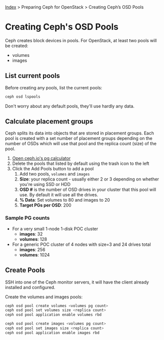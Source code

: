 [Index](/)
\> Preparing Ceph for OpenStack
\> Creating Ceph’s OSD Pools

# Creating Ceph's OSD Pools

Ceph creates block devices in pools. For OpenStack, at least two pools will be
created:

- volumes
- images

## List current pools

Before creating any pools, list the current pools:

```bash
ceph osd lspools
```

Don't worry about any default pools, they'll use hardly any data.

## Calculate placement groups

Ceph splits its data into objects that are stored in placement groups. Each
pool is created with a set number of placement groups depending on the number
of OSDs which will use that pool and the replica count (size) of the pool.

1. [Open ceph.io's pg calculator](https://ceph.io/pgcalc/)
1. Delete the pools that listed by default using the trash icon to the left
1. Click the Add Pools button to add a pool
    1. Add two pools, `volumes` and `images`
    1. **Size**: your replica count -
       usually either 2 or 3 depending on whether you're using SSD or HDD
    1. **OSD #** is the number of OSD drives in your cluster that this pool will
       use. By default it will use all the drives.
    1. **% Data**: Set volumes to 80 and images to 20
    1. **Target PGs per OSD**: 200


### Sample PG counts

- For a very small 1-node 1-disk POC cluster
    - **images**: 32
    - **volumes**: 128
- For a generic POC cluster of 4 nodes with size=3 and 24 drives total
    - **images**: 256
    - **volumes**: 1024


## Create Pools

SSH into one of the Ceph monitor servers, it will have the client already
installed and configured.

Create the volumes and images pools:

```bash
ceph osd pool create volumes <volumes pg count>
ceph osd pool set volumes size <replica count>
ceph osd pool application enable volumes rbd

ceph osd pool create images <volumes pg count>
ceph osd pool set images size <replica count>
ceph osd pool application enable images rbd
```
